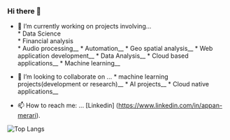 ### Hi there 👋

- 🔭 I’m currently working on projects involving...\
      * Data Science\
      * Financial analysis\
      * Audio processing__
      * Automation__
      * Geo spatial analysis__
      * Web application development__
      * Data Analysis__
      * Cloud based applications__
      * Machine learning__
      
- 👯 I’m looking to collaborate on ...
      * machine learning projects(development or research)__
      * AI projects__
      * Cloud native applications__     

- 📫 How to reach me: ...
  [Linkedin] (https://www.linkedin.com/in/appan-merari).
 

![Top Langs](https://github-readme-stats.vercel.app/api/top-langs/?username=blockchainamm&hide=html,css,jupyter%20notebook&theme=tokyonight)

